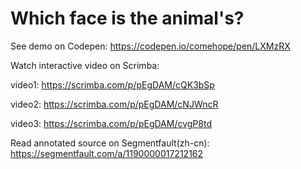 # Which face is the animal's?

See demo on Codepen: https://codepen.io/comehope/pen/LXMzRX

Watch interactive video on Scrimba: 

video1: https://scrimba.com/p/pEgDAM/cQK3bSp

video2: https://scrimba.com/p/pEgDAM/cNJWncR

video3: https://scrimba.com/p/pEgDAM/cvgP8td

Read annotated source on Segmentfault(zh-cn): https://segmentfault.com/a/1190000017212162